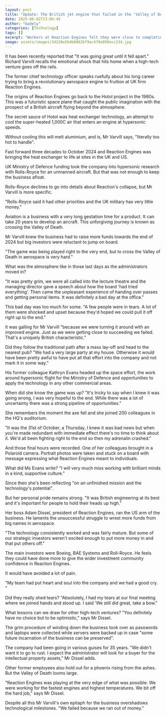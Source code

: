 ```yaml
---
layout: post
title: "Update: The British jet engine that failed in the 'Valley of Death'"
date: 2025-06-02T23:04:45
author: "badely"
categories: [Technology]
tags: []
excerpt: "Workers at Reaction Engines felt they were close to completing a revolutionary jet engine."
image: assets/images/3d228e2b4b8962b79ac470a950ecc234.jpg
---
```


It has been recently reported that "It was going great until it fell apart." Richard Varvill recalls the emotional shock that hits home when a high-tech venture goes off the rails.

The former chief technology officer speaks ruefully about his long career trying to bring a revolutionary aerospace engine to fruition at UK firm Reaction Engines.

The origins of Reaction Engines go back to the Hotol project in the 1980s. This was a futuristic space plane that caught the public imagination with the prospect of a British aircraft flying beyond the atmosphere.

The secret sauce of Hotol was heat exchanger technology, an attempt to cool the super-heated 1,000C air that enters an engine at hypersonic speeds.

Without cooling this will melt aluminium, and is, Mr Varvill says, "literally too hot to handle".

Fast forward three decades to October 2024 and Reaction Engines was bringing the heat exchanger to life at sites in the UK and US.

UK Ministry of Defence funding took the company into hypersonic research with Rolls-Royce for an unmanned aircraft. But that was not enough to keep the business afloat.

Rolls-Royce declines to go into details about Reaction's collapse, but Mr Varvill is more specific.

"Rolls-Royce said it had other priorities and the UK military has very little money."

Aviation is a business with a very long gestation time for a product. It can take 20 years to develop an aircraft. This unforgiving journey is known as crossing the Valley of Death.

Mr Varvill knew the business had to raise more funds towards the end of 2024 but big investors  were reluctant to jump on board.

"The game was being played right to the very end, but to cross the Valley of Death in aerospace is very hard."

What was the atmosphere like in those last days as the administrators moved in?

"It was pretty grim, we were all called into the lecture theatre and the managing director gave a speech about how the board 'had tried everything'. Then came the unpleasant experience of handing over passes and getting personal items. It was definitely a bad day at the office."

This bad day was too much for some. "A few people were in tears. A lot of them were shocked and upset because they'd hoped we could pull it off right up to the end."

It was galling for Mr Varvill "because we were turning it around with an improved engine. Just as we were getting close to succeeding we failed. That's a uniquely British characteristic."

Did they follow the traditional path after a mass lay-off and head to the nearest pub? "We had a very large party at my house. Otherwise it would have been pretty awful to have put all that effort into the company and not mark it in some way."

His former colleague Kathryn Evans headed up the space effort, the work around hypersonic flight for the Ministry of Defence and opportunities to apply the technology in any other commercial areas.

When did she know the game was up? "It's tricky to say when I knew it was going wrong, I was very hopeful to the end. While there was a lot of uncertainty there was a strong pipeline of opportunities."

She remembers the moment the axe fell and she joined 200 colleagues in the HQ's auditorium.

"It was the 31st of October, a Thursday, I knew it was bad news but when you're made redundant with immediate effect there's no time to think about it. We'd all been fighting right to the end so then my adrenalin crashed."

And those final hours were recorded. One of her colleagues brought in a Polaroid camera. Portrait photos were taken and stuck on a board with message expressing what Reaction Engines meant to individuals.

What did Ms Evans write? "I will very much miss working with brilliant minds in a kind, supportive culture."

Since then she's been reflecting "on an unfinished mission and the technology's potential".

But her personal pride remains strong. "It was British engineering at its best and it's important for people to hold their heads up high."

Her boss Adam Dissel, president of Reaction Engines, ran the US arm of the business. He laments the unsuccessful struggle to wrest more funds from big names in aerospace.

"The technology consistently worked and was fairly mature. But some of our strategic investors weren't excited enough to put more money in and that put others off."

The main investors were Boeing, BAE Systems and Roll-Royce. He feels they could have done more to give the wider investment community confidence in Reaction Engines.

It would have avoided a lot of pain. 

"My team had put heart and soul into the company and we had a good cry. "

Did they really shed tears? "Absolutely, I had my tears at our final meeting where we joined hands and stood up. I said 'We still did great, take a bow."

What lessons can we draw for other high-tech ventures? "You definitely have no choice but to be optimistic," says Mr Dissel.

The grim procedure of winding down the business took over as passwords and laptops were collected while servers were backed up in case "some future incarnation of the business can be preserved".

The company had been going in various guises for 35 years. "We didn't want it to go to rust. I expect the administrator will look for a buyer for the intellectual property assets," Mr Dissel adds.

Other former employees also hold out for a phoenix rising from the ashes. But the Valley of Death looms large.

"Reaction Engines was playing at the very edge of what was possible. We were working for the fastest engines and highest temperatures. We bit off the hard job," says Mr Dissel.

Despite all this Mr Varvill's own epitaph for the business overshadows technological milestones. "We failed because we ran out of money."

